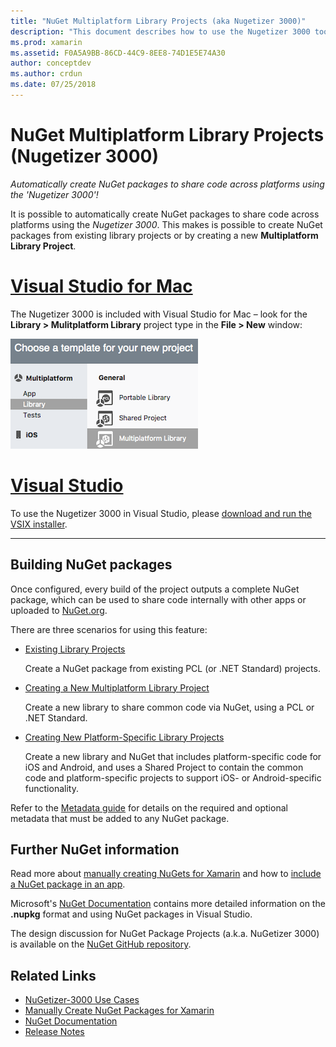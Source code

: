 ```yaml
---
title: "NuGet Multiplatform Library Projects (aka Nugetizer 3000)"
description: "This document describes how to use the Nugetizer 3000 tool to automatically create NuGet packages to share code across platforms."
ms.prod: xamarin
ms.assetid: F0A5A9BB-86CD-44C9-8EE8-74D1E5E74A30
author: conceptdev
ms.author: crdun
ms.date: 07/25/2018
---
```


# NuGet Multiplatform Library Projects (Nugetizer 3000)

_Automatically create NuGet packages to share code across platforms using the 'Nugetizer 3000'!_

It is possible to automatically create NuGet packages to share code across platforms using the _Nugetizer 3000_. This makes is possible to create NuGet packages from existing library projects or by creating a new **Multiplatform Library Project**.

# [Visual Studio for Mac](#tab/macos)

The Nugetizer 3000 is included with Visual Studio for Mac &ndash; look for the **Library > Mulitplatform Library** project type in the **File > New** window:

[![](images/mulitplatform-library-sml.png "Create new Multiplatform Library window")](images/mulitplatform-library.png#lightbox)

# [Visual Studio](#tab/windows)

To use the Nugetizer 3000 in Visual Studio, please [download and run the VSIX installer](http://bit.ly/nugetizer-2017).

-----

## Building NuGet packages

Once configured, every build of the project outputs a complete NuGet package, which
can be used to share code internally with other apps or uploaded to [NuGet.org](https://www.nuget.org).

There are three scenarios for using this feature:

- [Existing Library Projects](existing-library.md)

  Create a NuGet package from existing PCL (or .NET Standard) projects.

- [Creating a New Multiplatform Library Project](single-codebase.md)

  Create a new library to share common code via NuGet, using a PCL or .NET Standard.

- [Creating New Platform-Specific Library Projects](platform-specific.md)

  Create a new library and NuGet that includes platform-specific code for iOS and Android, and uses a Shared Project to contain the common code and platform-specific projects to support iOS- or Android-specific functionality.

Refer to the [Metadata guide](metadata.md) for details on the required and optional metadata
that must be added to any NuGet package.

## Further NuGet information

Read more about [manually creating NuGets for Xamarin](~/cross-platform/app-fundamentals/nuget-manual.md)
and how to [include a NuGet package in an app](https://docs.microsoft.com/visualstudio/mac/nuget-walkthrough).

Microsoft's [NuGet Documentation](https://docs.microsoft.com/nuget/) contains more
detailed information on the **.nupkg** format and using NuGet packages in Visual Studio.

The  design discussion for NuGet Package Projects (a.k.a. NuGetizer 3000) is available
on the [NuGet GitHub repository](https://github.com/NuGet/Home/wiki/NuGetizer-3000).

## Related Links

- [NuGetizer-3000 Use Cases](https://github.com/NuGet/Home/wiki/NuGetizer-Core-Scenarios)
- [Manually Create NuGet Packages for Xamarin](~/cross-platform/app-fundamentals/nuget-manual.md)
- [NuGet Documentation](https://docs.microsoft.com/nuget/)
- [Release Notes](https://developer.xamarin.com/releases/studio/xamarin.studio_6.2/xamarin.studio_6.2/#NuGetizer_3000)
